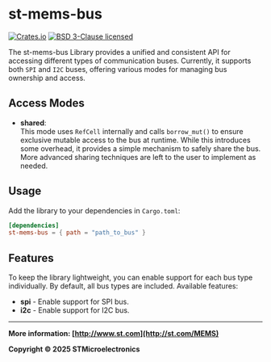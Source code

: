 # st-mems-bus
[![Crates.io][crates-badge]][crates-url]
[![BSD 3-Clause licensed][bsd-badge]][bsd-url]

[crates-badge]: https://img.shields.io/crates/v/st-mems-bus
[crates-url]: https://crates.io/crates/st-mems-bus
[bsd-badge]: https://img.shields.io/crates/l/st-mems-bus
[bsd-url]: https://opensource.org/licenses/BSD-3-Clause

The st-mems-bus Library provides a unified and consistent API for accessing different types of communication buses. Currently, it supports both `SPI` and `I2C` buses, offering various modes for managing bus ownership and access.

## Access Modes

- **shared**:  
  This mode uses `RefCell` internally and calls `borrow_mut()` to ensure exclusive mutable access to the bus at runtime. While this introduces some overhead, it provides a simple mechanism to safely share the bus. More advanced sharing techniques are left to the user to implement as needed.

## Usage

Add the library to your dependencies in `Cargo.toml`:

```toml
[dependencies]
st-mems-bus = { path = "path_to_bus" }
```

## Features 
To keep the library lightweight, you can enable support for each bus type individually. By default, all bus types are included. Available features:

- **spi** - Enable support for SPI bus.
- **i2c** - Enable support for I2C bus.

------

**More information: [http://www.st.com](http://st.com/MEMS)**

**Copyright © 2025 STMicroelectronics**
